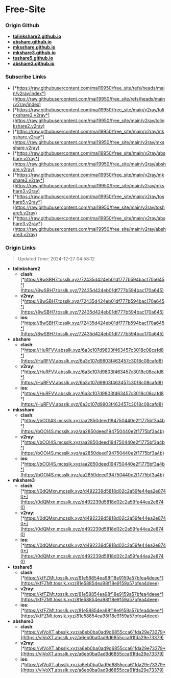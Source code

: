 # Free-Site

### Origin Github

- [**tolinkshare2.github.io**](https://github.com/tolinkshare2/tolinkshare2.github.io)
- [**abshare.github.io**](https://github.com/abshare/abshare.github.io)
- [**mksshare.github.io**](https://github.com/mksshare/mksshare.github.io)
- [**mkshare3.github.io**](https://github.com/mkshare3/mkshare3.github.io)
- [**toshare5.github.io**](https://github.com/toshare5/toshare5.github.io)
- [**abshare3.github.io**](https://github.com/abshare3/abshare3.github.io)

### Subscribe Links

- [*https://raw.githubusercontent.com/mai19950/free_site/refs/heads/main/v2ray/index*](https://raw.githubusercontent.com/mai19950/free_site/refs/heads/main/v2ray/index)
- [*https://raw.githubusercontent.com/mai19950/free_site/main/v2ray/tolinkshare2.v2ray*](https://raw.githubusercontent.com/mai19950/free_site/main/v2ray/tolinkshare2.v2ray)
- [*https://raw.githubusercontent.com/mai19950/free_site/main/v2ray/mksshare.v2ray*](https://raw.githubusercontent.com/mai19950/free_site/main/v2ray/mksshare.v2ray)
- [*https://raw.githubusercontent.com/mai19950/free_site/main/v2ray/abshare.v2ray*](https://raw.githubusercontent.com/mai19950/free_site/main/v2ray/abshare.v2ray)
- [*https://raw.githubusercontent.com/mai19950/free_site/main/v2ray/mkshare3.v2ray*](https://raw.githubusercontent.com/mai19950/free_site/main/v2ray/mkshare3.v2ray)
- [*https://raw.githubusercontent.com/mai19950/free_site/main/v2ray/toshare5.v2ray*](https://raw.githubusercontent.com/mai19950/free_site/main/v2ray/toshare5.v2ray)
- [*https://raw.githubusercontent.com/mai19950/free_site/main/v2ray/abshare3.v2ray*](https://raw.githubusercontent.com/mai19950/free_site/main/v2ray/abshare3.v2ray)

### Origin Links

> Updated Time: 2024-12-27 04:58:12

- **tolinkshare2**
  - **clash**: [*https://8wSBH7.tosslk.xyz/72435d424eb01df777b594bac170a645*](https://8wSBH7.tosslk.xyz/72435d424eb01df777b594bac170a645)
  - **v2ray**: [*https://8wSBH7.tosslk.xyz/72435d424eb01df777b594bac170a645*](https://8wSBH7.tosslk.xyz/72435d424eb01df777b594bac170a645)
  - **ios**: [*https://8wSBH7.tosslk.xyz/72435d424eb01df777b594bac170a645*](https://8wSBH7.tosslk.xyz/72435d424eb01df777b594bac170a645)
- **abshare**
  - **clash**: [*https://HuRFVV.absslk.xyz/6a3c107d9803f463457c3018c08cafd8*](https://HuRFVV.absslk.xyz/6a3c107d9803f463457c3018c08cafd8)
  - **v2ray**: [*https://HuRFVV.absslk.xyz/6a3c107d9803f463457c3018c08cafd8*](https://HuRFVV.absslk.xyz/6a3c107d9803f463457c3018c08cafd8)
  - **ios**: [*https://HuRFVV.absslk.xyz/6a3c107d9803f463457c3018c08cafd8*](https://HuRFVV.absslk.xyz/6a3c107d9803f463457c3018c08cafd8)
- **mksshare**
  - **clash**: [*https://bOOl4S.mcsslk.xyz/aa2850deed194750440e2f1775bf3a4b*](https://bOOl4S.mcsslk.xyz/aa2850deed194750440e2f1775bf3a4b)
  - **v2ray**: [*https://bOOl4S.mcsslk.xyz/aa2850deed194750440e2f1775bf3a4b*](https://bOOl4S.mcsslk.xyz/aa2850deed194750440e2f1775bf3a4b)
  - **ios**: [*https://bOOl4S.mcsslk.xyz/aa2850deed194750440e2f1775bf3a4b*](https://bOOl4S.mcsslk.xyz/aa2850deed194750440e2f1775bf3a4b)
- **mkshare3**
  - **clash**: [*https://0dQMxn.mcsslk.xyz/d492239d5818d02c2a59fe44ea2e8740*](https://0dQMxn.mcsslk.xyz/d492239d5818d02c2a59fe44ea2e8740)
  - **v2ray**: [*https://0dQMxn.mcsslk.xyz/d492239d5818d02c2a59fe44ea2e8740*](https://0dQMxn.mcsslk.xyz/d492239d5818d02c2a59fe44ea2e8740)
  - **ios**: [*https://0dQMxn.mcsslk.xyz/d492239d5818d02c2a59fe44ea2e8740*](https://0dQMxn.mcsslk.xyz/d492239d5818d02c2a59fe44ea2e8740)
- **toshare5**
  - **clash**: [*https://kfFZMt.tosslk.xyz/81e58854ea98f18e9159a57bfea4deee*](https://kfFZMt.tosslk.xyz/81e58854ea98f18e9159a57bfea4deee)
  - **v2ray**: [*https://kfFZMt.tosslk.xyz/81e58854ea98f18e9159a57bfea4deee*](https://kfFZMt.tosslk.xyz/81e58854ea98f18e9159a57bfea4deee)
  - **ios**: [*https://kfFZMt.tosslk.xyz/81e58854ea98f18e9159a57bfea4deee*](https://kfFZMt.tosslk.xyz/81e58854ea98f18e9159a57bfea4deee)
- **abshare3**
  - **clash**: [*https://vlVoXT.absslk.xyz/a6eb0ba0ad9d6855cca61fda29e73379*](https://vlVoXT.absslk.xyz/a6eb0ba0ad9d6855cca61fda29e73379)
  - **v2ray**: [*https://vlVoXT.absslk.xyz/a6eb0ba0ad9d6855cca61fda29e73379*](https://vlVoXT.absslk.xyz/a6eb0ba0ad9d6855cca61fda29e73379)
  - **ios**: [*https://vlVoXT.absslk.xyz/a6eb0ba0ad9d6855cca61fda29e73379*](https://vlVoXT.absslk.xyz/a6eb0ba0ad9d6855cca61fda29e73379)
